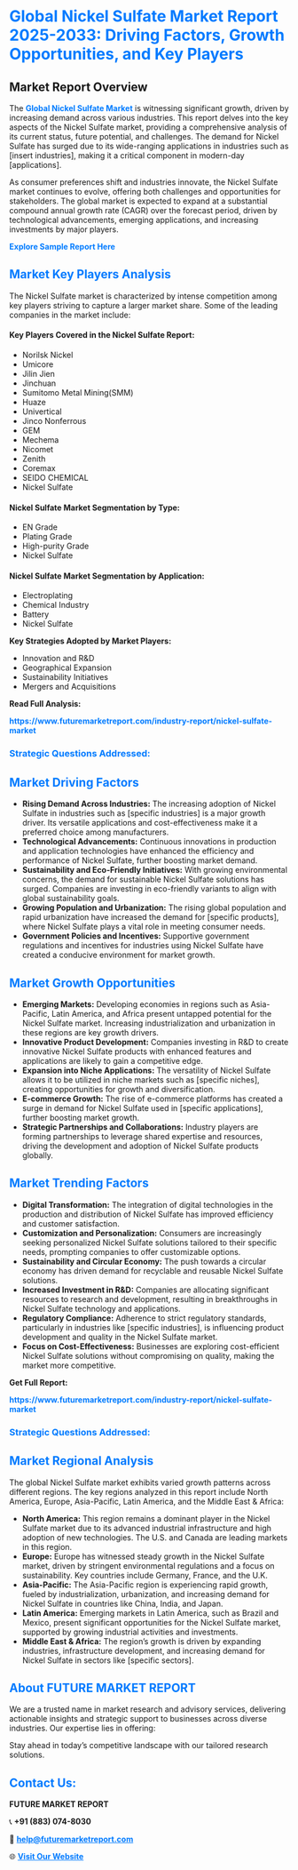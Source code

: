 <h1 style="color: #007BFF;">Global Nickel Sulfate Market Report 2025-2033: Driving Factors, Growth Opportunities, and Key Players</h1>

<section id="overview">
<h2>Market Report Overview</h2>
<p>The <a href="https://www.futuremarketreport.com/industry-report/nickel-sulfate-market" style="color: #007BFF; text-decoration: none;"><strong>Global Nickel Sulfate Market</strong></a> is witnessing significant growth, driven by increasing demand across various industries. This report delves into the key aspects of the Nickel Sulfate market, providing a comprehensive analysis of its current status, future potential, and challenges. The demand for Nickel Sulfate has surged due to its wide-ranging applications in industries such as [insert industries], making it a critical component in modern-day [applications].</p>
<p>As consumer preferences shift and industries innovate, the Nickel Sulfate market continues to evolve, offering both challenges and opportunities for stakeholders. The global market is expected to expand at a substantial compound annual growth rate (CAGR) over the forecast period, driven by technological advancements, emerging applications, and increasing investments by major players.</p>
</section>

<section id="overview">
<p><a href="https://www.futuremarketreport.com/request-sample/reportId=56986" style="color: #007BFF; text-decoration: none;"><strong>Explore Sample Report Here</strong></a></p>
</section>

<section id="key-players">
<h2 style="color: #007BFF;">Market Key Players Analysis</h2>
<p>The Nickel Sulfate market is characterized by intense competition among key players striving to capture a larger market share. Some of the leading companies in the market include:</p>
<h4>Key Players Covered in the Nickel Sulfate Report:</h4>
<ul><li>Norilsk Nickel</li><li>Umicore</li><li>Jilin Jien</li><li>Jinchuan</li><li>Sumitomo Metal Mining(SMM)</li><li>Huaze</li><li>Univertical</li><li>Jinco Nonferrous</li><li>GEM</li><li>Mechema</li><li>Nicomet</li><li>Zenith</li><li>Coremax</li><li>SEIDO CHEMICAL</li><li>Nickel Sulfate</li></ul>
<h4>Nickel Sulfate Market Segmentation by Type:</h4>
<ul><li>EN Grade</li><li>Plating Grade</li><li>High-purity Grade</li><li>Nickel Sulfate</li></ul>

<h4>Nickel Sulfate Market Segmentation by Application:</h4>
<ul><li>Electroplating</li><li>Chemical Industry</li><li>Battery</li><li>Nickel Sulfate</li></ul>
<p><strong>Key Strategies Adopted by Market Players:</strong></p>
<ul>
<li>Innovation and R&D</li>
<li>Geographical Expansion</li>
<li>Sustainability Initiatives</li>
<li>Mergers and Acquisitions</li>
</ul>
</section>

<section>
<p><strong>Read Full Analysis: </strong></p><a href="https://www.futuremarketreport.com/industry-report/nickel-sulfate-market" style="color: #007BFF; text-decoration: none;"><strong>https://www.futuremarketreport.com/industry-report/nickel-sulfate-market</strong></a>
<h3 style="color: #007BFF;">Strategic Questions Addressed:</h3>
</section>

<section id="driving-factors">
<h2 style="color: #007BFF;">Market Driving Factors</h2>
<ul>
<li><strong>Rising Demand Across Industries:</strong> The increasing adoption of Nickel Sulfate in industries such as [specific industries] is a major growth driver. Its versatile applications and cost-effectiveness make it a preferred choice among manufacturers.</li>
<li><strong>Technological Advancements:</strong> Continuous innovations in production and application technologies have enhanced the efficiency and performance of Nickel Sulfate, further boosting market demand.</li>
<li><strong>Sustainability and Eco-Friendly Initiatives:</strong> With growing environmental concerns, the demand for sustainable Nickel Sulfate solutions has surged. Companies are investing in eco-friendly variants to align with global sustainability goals.</li>
<li><strong>Growing Population and Urbanization:</strong> The rising global population and rapid urbanization have increased the demand for [specific products], where Nickel Sulfate plays a vital role in meeting consumer needs.</li>
<li><strong>Government Policies and Incentives:</strong> Supportive government regulations and incentives for industries using Nickel Sulfate have created a conducive environment for market growth.</li>
</ul>
</section>

<section id="growth-opportunities">
<h2 style="color: #007BFF;">Market Growth Opportunities</h2>
<ul>
<li><strong>Emerging Markets:</strong> Developing economies in regions such as Asia-Pacific, Latin America, and Africa present untapped potential for the Nickel Sulfate market. Increasing industrialization and urbanization in these regions are key growth drivers.</li>
<li><strong>Innovative Product Development:</strong> Companies investing in R&D to create innovative Nickel Sulfate products with enhanced features and applications are likely to gain a competitive edge.</li>
<li><strong>Expansion into Niche Applications:</strong> The versatility of Nickel Sulfate allows it to be utilized in niche markets such as [specific niches], creating opportunities for growth and diversification.</li>
<li><strong>E-commerce Growth:</strong> The rise of e-commerce platforms has created a surge in demand for Nickel Sulfate used in [specific applications], further boosting market growth.</li>
<li><strong>Strategic Partnerships and Collaborations:</strong> Industry players are forming partnerships to leverage shared expertise and resources, driving the development and adoption of Nickel Sulfate products globally.</li>
</ul>
</section>

<section id="trending-factors">
<h2 style="color: #007BFF;">Market Trending Factors</h2>
<ul>
<li><strong>Digital Transformation:</strong> The integration of digital technologies in the production and distribution of Nickel Sulfate has improved efficiency and customer satisfaction.</li>
<li><strong>Customization and Personalization:</strong> Consumers are increasingly seeking personalized Nickel Sulfate solutions tailored to their specific needs, prompting companies to offer customizable options.</li>
<li><strong>Sustainability and Circular Economy:</strong> The push towards a circular economy has driven demand for recyclable and reusable Nickel Sulfate solutions.</li>
<li><strong>Increased Investment in R&D:</strong> Companies are allocating significant resources to research and development, resulting in breakthroughs in Nickel Sulfate technology and applications.</li>
<li><strong>Regulatory Compliance:</strong> Adherence to strict regulatory standards, particularly in industries like [specific industries], is influencing product development and quality in the Nickel Sulfate market.</li>
<li><strong>Focus on Cost-Effectiveness:</strong> Businesses are exploring cost-efficient Nickel Sulfate solutions without compromising on quality, making the market more competitive.</li>
</ul>
</section>

<section>
<p><strong>Get Full Report: </strong></p><a href="https://www.futuremarketreport.com/industry-report/nickel-sulfate-market" style="color: #007BFF; text-decoration: none;"><strong>https://www.futuremarketreport.com/industry-report/nickel-sulfate-market</strong></a>
<h3 style="color: #007BFF;">Strategic Questions Addressed:</h3>
</section>


<section id="regional-analysis">
<h2 style="color: #007BFF;">Market Regional Analysis</h2>
<p>The global Nickel Sulfate market exhibits varied growth patterns across different regions. The key regions analyzed in this report include North America, Europe, Asia-Pacific, Latin America, and the Middle East & Africa:</p>
<ul>
<li><strong>North America:</strong> This region remains a dominant player in the Nickel Sulfate market due to its advanced industrial infrastructure and high adoption of new technologies. The U.S. and Canada are leading markets in this region.</li>
<li><strong>Europe:</strong> Europe has witnessed steady growth in the Nickel Sulfate market, driven by stringent environmental regulations and a focus on sustainability. Key countries include Germany, France, and the U.K.</li>
<li><strong>Asia-Pacific:</strong> The Asia-Pacific region is experiencing rapid growth, fueled by industrialization, urbanization, and increasing demand for Nickel Sulfate in countries like China, India, and Japan.</li>
<li><strong>Latin America:</strong> Emerging markets in Latin America, such as Brazil and Mexico, present significant opportunities for the Nickel Sulfate market, supported by growing industrial activities and investments.</li>
<li><strong>Middle East & Africa:</strong> The region’s growth is driven by expanding industries, infrastructure development, and increasing demand for Nickel Sulfate in sectors like [specific sectors].</li>
</ul>
</section>

<footer>
<h2 style="color: #007BFF;">About FUTURE MARKET REPORT</h2>
<p>We are a trusted name in market research and advisory services, delivering actionable insights and strategic support to businesses across diverse industries. Our expertise lies in offering:</p>

<p>Stay ahead in today’s competitive landscape with our tailored research solutions.</p>

<h2 style="color: #007BFF;">Contact Us:</h2>
<p><strong>FUTURE MARKET REPORT</strong></p>
<p>📞 <strong>+91 (883) 074-8030</strong></p>
<p>📧 <strong><a href="mailto:help@futuremarketreport.com" style="color: #007BFF;">help@futuremarketreport.com</a></strong></p>
<p>🌐 <strong><a href="https://www.futuremarketreport.com/" style="color: #007BFF;">Visit Our Website</a></strong></p>
</footer>